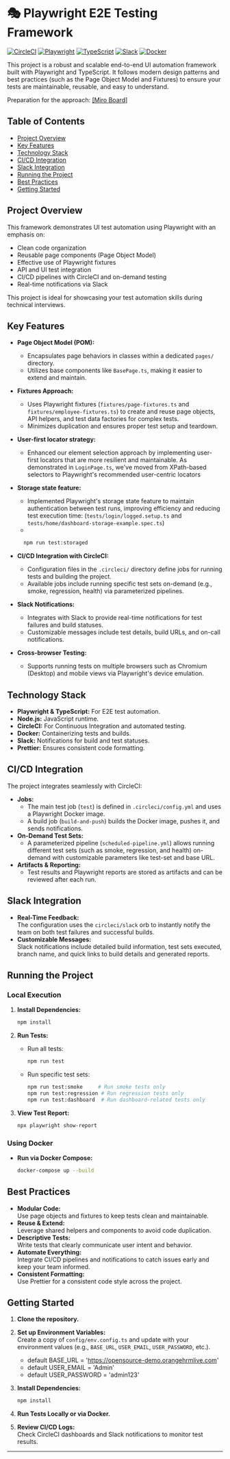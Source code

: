 # 🎭 Playwright E2E Testing Framework

[![CircleCI](https://img.shields.io/badge/CircleCI-passing-brightgreen)](https://app.circleci.com/pipelines/github/javicrcls/affirm-challenge)
[![Playwright](https://img.shields.io/badge/tested%20with-playwright-45ba4b?logo=playwright&logoColor=white)](https://playwright.dev/)
[![TypeScript](https://img.shields.io/badge/TypeScript-4.3.5-blue)](https://www.typescriptlang.org/)
[![Slack](https://img.shields.io/badge/Slack-reporting-4A154B?logo=slack&logoColor=white)](https://slack.com)
[![Docker](https://img.shields.io/badge/Docker-containerized-2496ED?logo=docker&logoColor=white)](https://www.docker.com/)

This project is a robust and scalable end-to-end UI automation framework built with Playwright and TypeScript. It follows modern design patterns and best practices (such as the Page Object Model and Fixtures) to ensure your tests are maintainable, reusable, and easy to understand.

Preparation for the approach:
[[Miro Board]](https://miro.com/app/board/uXjVMKPYtB0=/?share_link_id=479794801380)

## Table of Contents

- [Project Overview](#project-overview)
- [Key Features](#key-features)
- [Technology Stack](#technology-stack)
- [CI/CD Integration](#cicd-integration)
- [Slack Integration](#slack-integration)
- [Running the Project](#running-the-project)
- [Best Practices](#best-practices)
- [Getting Started](#getting-started)

## Project Overview

This framework demonstrates UI test automation using Playwright with an emphasis on:
- Clean code organization
- Reusable page components (Page Object Model)
- Effective use of Playwright fixtures
- API and UI test integration
- CI/CD pipelines with CircleCI and on-demand testing
- Real-time notifications via Slack

This project is ideal for showcasing your test automation skills during technical interviews.

## Key Features

- **Page Object Model (POM):**  
  - Encapsulates page behaviors in classes within a dedicated `pages/` directory.
  - Utilizes base components like `BasePage.ts`, making it easier to extend and maintain.

- **Fixtures Approach:**  
  - Uses Playwright fixtures (`fixtures/page-fixtures.ts` and `fixtures/employee-fixtures.ts`) to create and reuse page objects, API helpers, and test data factories for complex tests.
  - Minimizes duplication and ensures proper test setup and teardown.

- **User-first locator strategy:**  
  - Enhanced our element selection approach by implementing user-first locators that are more resilient and maintainable. As demonstrated in `LoginPage.ts`, we've moved from XPath-based selectors to Playwright's recommended user-centric locators

- **Storage state feature:**  
  - Implemented Playwright's storage state feature to maintain authentication between test runs, improving efficiency and reducing test execution time: (`tests/login/logged.setup.ts` and `tests/home/dashboard-storage-example.spec.ts`)
  - 
   ```sh
     npm run test:storaged

- **CI/CD Integration with CircleCI:**  
  - Configuration files in the `.circleci/` directory define jobs for running tests and building the project.
  - Available jobs include running specific test sets on-demand (e.g., smoke, regression, health) via parameterized pipelines.

- **Slack Notifications:**  
  - Integrates with Slack to provide real-time notifications for test failures and build statuses.
  - Customizable messages include test details, build URLs, and on-call notifications.

- **Cross-browser Testing:**  
  - Supports running tests on multiple browsers such as Chromium (Desktop) and mobile views via Playwright's device emulation.

## Technology Stack 

- **Playwright & TypeScript:** For E2E test automation.
- **Node.js:** JavaScript runtime.
- **CircleCI:** For Continuous Integration and automated testing.
- **Docker:** Containerizing tests and builds.
- **Slack:** Notifications for build and test statuses.
- **Prettier:** Ensures consistent code formatting.

## CI/CD Integration 

The project integrates seamlessly with CircleCI:
- **Jobs:**  
  - The main test job (`test`) is defined in `.circleci/config.yml` and uses a Playwright Docker image.  
  - A build job (`build-and-push`) builds the Docker image, pushes it, and sends notifications.
- **On-Demand Test Sets:**  
  - A parameterized pipeline (`scheduled-pipeline.yml`) allows running different test sets (such as smoke, regression, and health) on-demand with customizable parameters like test-set and base URL.
- **Artifacts & Reporting:**  
  - Test results and Playwright reports are stored as artifacts and can be reviewed after each run.

## Slack Integration

- **Real-Time Feedback:**  
  The configuration uses the `circleci/slack` orb to instantly notify the team on both test failures and successful builds.
- **Customizable Messages:**  
  Slack notifications include detailed build information, test sets executed, branch name, and quick links to build details and generated reports.

## Running the Project

### Local Execution

1. **Install Dependencies:**
   ```sh
   npm install
   ```

2. **Run Tests:**
   - Run all tests:
     ```sh
     npm run test
     ```
   - Run specific test sets:
     ```sh
     npm run test:smoke     # Run smoke tests only
     npm run test:regression # Run regression tests only
     npm run test:dashboard  # Run dashboard-related tests only
     ```

3. **View Test Report:**
   ```sh
   npx playwright show-report
   ```

### Using Docker

- **Run via Docker Compose:**
  ```sh
  docker-compose up --build
  ```

## Best Practices

- **Modular Code:**  
  Use page objects and fixtures to keep tests clean and maintainable.
- **Reuse & Extend:**  
  Leverage shared helpers and components to avoid code duplication.
- **Descriptive Tests:**  
  Write tests that clearly communicate user intent and behavior.
- **Automate Everything:**  
  Integrate CI/CD pipelines and notifications to catch issues early and keep your team informed.
- **Consistent Formatting:**  
  Use Prettier for a consistent code style across the project.

## Getting Started

1. **Clone the repository.**
2. **Set up Environment Variables:**  
   Create a copy of `config/env.config.ts` and update with your environment values (e.g., `BASE_URL`, `USER_EMAIL`, `USER_PASSWORD`, etc.).

    + default BASE_URL = 'https://opensource-demo.orangehrmlive.com'
    + default USER_EMAIL = 'Admin'
    + default USER_PASSWORD = 'admin123'
    
3. **Install Dependencies:**  
   ```sh
   npm install
   ```
4. **Run Tests Locally or via Docker.**
5. **Review CI/CD Logs:**  
   Check CircleCI dashboards and Slack notifications to monitor test results.

---
